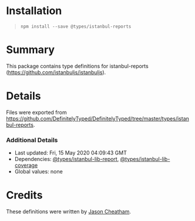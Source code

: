 # Installation
> `npm install --save @types/istanbul-reports`

# Summary
This package contains type definitions for istanbul-reports (https://github.com/istanbuljs/istanbuljs).

# Details
Files were exported from https://github.com/DefinitelyTyped/DefinitelyTyped/tree/master/types/istanbul-reports.

### Additional Details
 * Last updated: Fri, 15 May 2020 04:09:43 GMT
 * Dependencies: [@types/istanbul-lib-report](https://npmjs.com/package/@types/istanbul-lib-report), [@types/istanbul-lib-coverage](https://npmjs.com/package/@types/istanbul-lib-coverage)
 * Global values: none

# Credits
These definitions were written by [Jason Cheatham](https://github.com/jason0x43).
